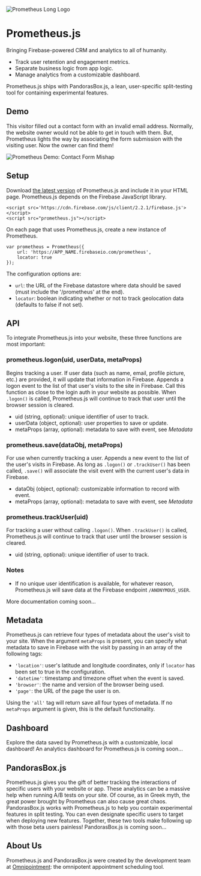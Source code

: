![Prometheus Long Logo](http://vingkan.github.io/prometheus/img/long-logo.png)

# Prometheus.js
Bringing Firebase-powered CRM and analytics to all of humanity.

+ Track user retention and engagement metrics.
+ Separate business logic from app logic.
+ Manage analytics from a customizable dashboard.

Prometheus.js ships with PandorasBox.js, a lean, user-specific split-testing tool for containing experimental features.

## Demo
This visitor filled out a contact form with an invalid email address. Normally, the website owner would not be able to get in touch with them. But, Prometheus lights the way by associating the form submission with the visiting user. Now the owner can find them!

![Prometheus Demo: Contact Form Mishap](http://vingkan.github.io/prometheus/img/demo.gif)

## Setup
Download [the latest version](http://vingkan.github.io/prometheus/prometheus.js) of Prometheus.js and include it in your HTML page. Prometheus.js depends on the Firebase JavaScript library.

```
<script src='https://cdn.firebase.com/js/client/2.2.1/firebase.js'></script>
<script src="prometheus.js"></script>
```
On each page that uses Prometheus.js, create a new instance of Prometheus.
```
var prometheus = Prometheus({
	url: 'https://APP_NAME.firebaseio.com/prometheus',
	locator: true
});
```
The configuration options are:
+ `url`: the URL of the Firebase datastore where data should be saved (must include the '/prometheus' at the end).
+ `locator`: boolean indicating whether or not to track geolocation data (defaults to false if not set).

## API
To integrate Prometheus.js into your website, these three functions are most important:

### prometheus.logon(uid, userData, metaProps)
Begins tracking a user. If user data (such as name, email, profile picture, etc.) are provided, it will update that information in Firebase. Appends a logon event to the list of that user's visits to the site in Firebase. Call this function as close to the login auth in your website as possible. When `.logon()` is called, Prometheus.js will continue to track that user until the browser session is cleared.
+ uid (string, optional): unique identifier of user to track.
+ userData (object, optional): user properties to save or update.
+ metaProps (array, optional): metadata to save with event, see *Metadata*

### prometheus.save(dataObj, metaProps)
For use when currently tracking a user. Appends a new event to the list of the user's visits in Firebase. As long as `.logon()` or `.trackUser()` has been called, `.save()` will associate the visit event with the current user's data in Firebase.
+ dataObj (object, optional): customizable information to record with event.
+ metaProps (array, optional): metadata to save with event, see *Metadata*

### prometheus.trackUser(uid)
For tracking a user without calling `.logon()`. When `.trackUser()` is called, Prometheus.js will continue to track that user until the browser session is cleared.
+ uid (string, optional): unique identifier of user to track.

### Notes
+ If no unique user identification is available, for whatever reason, Prometheus.js will save data at the Firebase endpoint `/ANONYMOUS_USER`.

More documentation coming soon...

## Metadata
Prometheus.js can retrieve four types of metadata about the user's visit to your site. When the argument `metaProps` is present, you can specify what metadata to save in Firebase with the visit by passing in an array of the following tags:
+ `'location'`: user's latitude and longitude coordinates, only if `locator` has been set to true in the configuration.
+ `'datetime'`: timestamp and timezone offset when the event is saved.
+ `'browser'`: the name and version of the browser being used.
+ `'page'`: the URL of the page the user is on.

Using the `'all'` tag will return save all four types of metadata. If no `metaProps` argument is given, this is the default functionality.

## Dashboard
Explore the data saved by Prometheus.js with a customizable, local dashboard! An analytics dashboard for Prometheus.js is coming soon...

## PandorasBox.js
Prometheus.js gives you the gift of better tracking the interactions of specific users with your website or app. These analytics can be a massive help when running A/B tests on your site. Of course, as in Greek myth, the great power brought by Prometheus can also cause great chaos.
PandorasBox.js works with Prometheus.js to help you contain experimental features in split testing. You can even designate specific users to target when deploying new features. Together, these two tools make following up with those beta users painless!
PandorasBox.js is coming soon...

## About Us
Prometheus.js and PandorasBox.js were created by the development team at [Omnipointment](https://www.omnipointment.com/"): the omnipotent appointment scheduling tool.